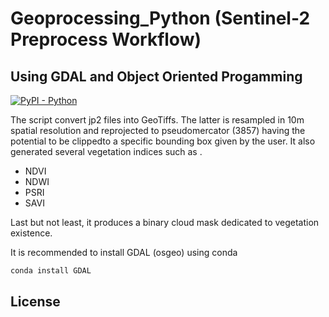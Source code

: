 # Geoprocessing_Python (Sentinel-2 Preprocess Workflow)
## Using GDAL and Object Oriented Progamming

[![PyPI - Python](https://img.shields.io/pypi/pyversions/iconsdk?logo=pypi)](https://pypi.org/project/iconsd)

The script convert jp2 files into GeoTiffs. The latter is resampled in 10m spatial resolution and reprojected to pseudomercator (3857) having the potential to be clippedto a specific bounding box given by the user. It also generated several vegetation indices such as  .
- NDVI
- NDWI
- PSRI
- SAVI

Last but not least, it produces a binary cloud mask dedicated to vegetation existence.

It is recommended to install GDAL (osgeo) using conda
```sh
conda install GDAL
```

## License


